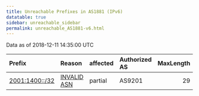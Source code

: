 ```yaml
---
title: Unreachable Prefixes in AS1881 (IPv6)
datatable: true
sidebar: unreachable_sidebar
permalink: unreachable_AS1881-v6.html
---
```


Data as of 2018-12-11 14:35:00 UTC


<div class="datatable-begin"></div>

| Prefix                                                 | Reason                                                                                               | affected   | Authorized AS   |   MaxLength | Anchor                                         |   unreachable /48s |
|:-------------------------------------------------------|:-----------------------------------------------------------------------------------------------------|:-----------|:----------------|------------:|:-----------------------------------------------|-------------------:|
| [2001:1400::/32](https://stat.ripe.net/2001:1400::/32) | [INVALID ASN](https://rpki-validator.ripe.net/announcement-preview?asn=AS1881&prefix=2001:1400::/32) | partial    | AS9201          |          29 | [RIPE](unreachable_RIPE_NCC_RPKI_Root-v6.html) |              65536 |

<div class="datatable-end"></div>